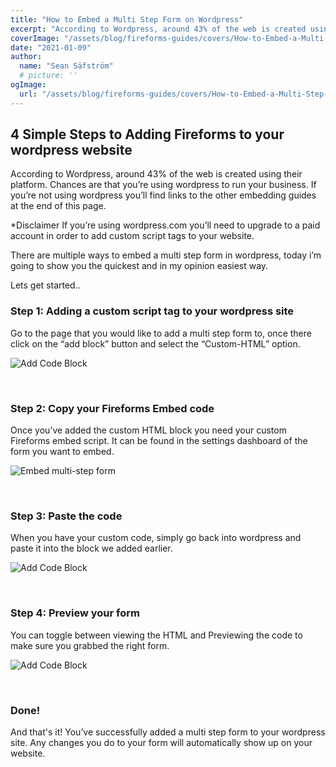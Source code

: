 ```yaml
---
title: "How to Embed a Multi Step Form on Wordpress"
excerpt: "According to Wordpress, around 43% of the web is created using their platform. Chances are that you’re using wordpress to run your business."
coverImage: "/assets/blog/fireforms-guides/covers/How-to-Embed-a-Multi-Step-Form-on-Wordpress.jpg"
date: "2021-01-09"
author:
  name: "Sean Säfström"
  # picture: ''
ogImage:
  url: "/assets/blog/fireforms-guides/covers/How-to-Embed-a-Multi-Step-Form-on-Wordpress.jpg"
---
```


## 4 Simple Steps to Adding Fireforms to your wordpress website

According to Wordpress, around 43% of the web is created using their platform. Chances are that you’re using wordpress to run your business. If you’re not using wordpress you’ll find links to the other embedding guides at the end of this page.

*Disclaimer
If you’re using wordpress.com you’ll need to upgrade to a paid account in order to add custom script tags to your website. 

There are multiple ways to embed a multi step form in wordpress, today i’m going to show you the quickest and in my opinion easiest way. 

Lets get started..


### Step 1: Adding a custom script tag to your wordpress site

Go to the page that you would like to add a multi step form to, once there click on the “add block” button and select the “Custom-HTML” option.


![Add Code Block](/assets/blog/fireforms-guides/info-img/wordpress/add-code-block.png "Click the copy button to get your unique embedding code")

</br>

### Step 2: Copy your Fireforms Embed code

Once you’ve added the custom HTML block you need your custom Fireforms embed script. It can be found in the settings dashboard of the form you want to embed.


![Embed multi-step form](/assets/blog/fireforms-guides/info-img/how-to-embed-multi-step-form.png "Click the copy button to get your unique embedding code")

</br>

### Step 3: Paste the code
When you have your custom code, simply go back into wordpress and paste it into the block we added earlier.

![Add Code Block](/assets/blog/fireforms-guides/info-img/wordpress/paste-code.png "Click the copy button to get your unique embedding code")

</br>

### Step 4: Preview your form

You can toggle between viewing the HTML and Previewing the code to make sure you grabbed the right form.


![Add Code Block](/assets/blog/fireforms-guides/info-img/wordpress/preview.png "Click the copy button to get your unique embedding code")

</br>


### Done!
And that's it! You’ve successfully added a multi step form to your wordpress site. Any changes you do to your form will automatically show up on your website. 

